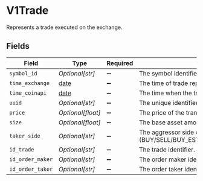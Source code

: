 # V1Trade

Represents a trade executed on the exchange.


## Fields

| Field                                                                                  | Type                                                                                   | Required                                                                               | Description                                                                            |
| -------------------------------------------------------------------------------------- | -------------------------------------------------------------------------------------- | -------------------------------------------------------------------------------------- | -------------------------------------------------------------------------------------- |
| `symbol_id`                                                                            | *Optional[str]*                                                                        | :heavy_minus_sign:                                                                     | The symbol identifier.                                                                 |
| `time_exchange`                                                                        | [date](https://docs.python.org/3/library/datetime.html#date-objects)                   | :heavy_minus_sign:                                                                     | The time of trade reported by the exchange.                                            |
| `time_coinapi`                                                                         | [date](https://docs.python.org/3/library/datetime.html#date-objects)                   | :heavy_minus_sign:                                                                     | The time when the trade was received by CoinAPI.                                       |
| `uuid`                                                                                 | *Optional[str]*                                                                        | :heavy_minus_sign:                                                                     | The unique identifier for the trade.                                                   |
| `price`                                                                                | *Optional[float]*                                                                      | :heavy_minus_sign:                                                                     | The price of the transaction.                                                          |
| `size`                                                                                 | *Optional[float]*                                                                      | :heavy_minus_sign:                                                                     | The base asset amount traded in the transaction.                                       |
| `taker_side`                                                                           | *Optional[str]*                                                                        | :heavy_minus_sign:                                                                     | The aggressor side of the transaction (BUY/SELL/BUY_ESTIMATED/SELL_ESTIMATED/UNKNOWN). |
| `id_trade`                                                                             | *Optional[str]*                                                                        | :heavy_minus_sign:                                                                     | The trade identifier.                                                                  |
| `id_order_maker`                                                                       | *Optional[str]*                                                                        | :heavy_minus_sign:                                                                     | The order maker identifier.                                                            |
| `id_order_taker`                                                                       | *Optional[str]*                                                                        | :heavy_minus_sign:                                                                     | The order taker identifier.                                                            |